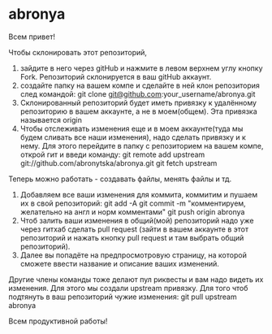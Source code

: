 # abronya

Всем привет!

Чтобы склонировать этот репозиторий, 
1) зайдите в него через gitHub и нажмите в левом верхнем углу кнопку Fork. Репозиторий склонируется в ваш gitHub аккаунт.
2) создайте папку на вашем компе и сделайте в ней клон репозитория след командой: 
git clone git@github.com:your_username/abronya.git
3) Склонированный репозиторий будет иметь привязку к удалённому репозиторию в вашем аккаунте, а не в моем(общем). Эта привязка называется origin
4) Чтобы отслеживать изменения еще и в моем аккаунте(туда мы будем сливать все наши изменения), надо сделать привязку и к нему.
Для этого перейдите в папку с репозиторием на вашем компе, открой гит и введи команду:
git remote add upstream git://github.com/abronytska/abronya.git
git fetch upstream

Теперь можно работать - создавать файлы, менять файлы и тд.
1) Добавляем все ваши изменения для коммита, коммитим и пушаем их в свой репозиторий:
git add -A
git commit -m "комментируем, желательно на англ и норм комментами"
git push origin abronya
2) Чтоб залить ваши изменения в общий(мой) репозиторий надо уже через гитхаб сделать pull request
(зайти в вашем аккаунте в этот репозиторий и нажать кнопку pull request и там выбрать общий репозиторий).
3) Далее вы попадёте на предпросмотровую страницу, на которой сможете ввести название и описание ваших изменений.

Другие члены команды тоже делают пул риквесты и вам надо видеть их изменения. Для этого мы создали upstream привязку.
Для того чтоб подтянуть в ваш репозиторий чужие изменения:
git pull upstream abronya

Всем продуктивной работы!
